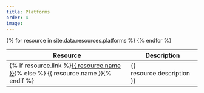 ```yaml
---
title: Platforms
order: 4
image:
---
```


<!-- Resources -->
<table class="table table-hover">
  <thead>
    <tr>
      <th scope="col">Resource</th>
      <th scope="col">Description</th>
    </tr>
  </thead>
  <tbody>
  {% for resource in site.data.resources.platforms %}
  <tr>
    <td>{% if resource.link %}<a href="{{ resource.link }}">{{ resource.name }}</a>{% else %} {{ resource.name }}{% endif %}</td>
    <td>{{ resource.description }}</td>
  </tr>
{% endfor %}
  </tbody>
</table>
<!-- Resources -->